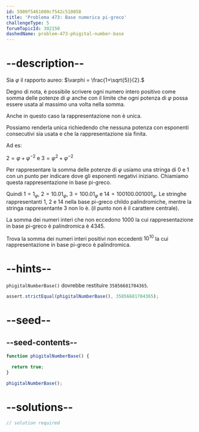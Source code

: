 ```yaml
---
id: 5900f5461000cf542c510058
title: 'Problema 473: Base numerica pi-greco'
challengeType: 5
forumTopicId: 302150
dashedName: problem-473-phigital-number-base
---
```


# --description--

Sia $\varphi$ il rapporto aureo: $\varphi = \frac{1+\sqrt{5}}{2}.$

Degno di nota, è possibile scrivere ogni numero intero positivo come somma delle potenze di $\varphi$ anche con il limite che ogni potenza di $\varphi$ possa essere usata al massimo una volta nella somma.

Anche in questo caso la rappresentazione non è unica.

Possiamo renderla unica richiedendo che nessuna potenza con esponenti consecutivi sia usata e che la rappresentazione sia finita.

Ad es:

$2 = \varphi + \varphi^{-2}$ e $3 = \varphi^{2} + \varphi^{-2}$

Per rappresentare la somma delle potenze di $\varphi$ usiamo una stringa di 0 e 1 con un punto per indicare dove gli esponenti negativi iniziano. Chiamiamo questa rappresentazione in base pi-greco.

Quindi $1 = 1_{\varphi}$, $2 = 10.01_{\varphi}$, $3 = 100.01_{\varphi}$ e $14 = 100100.001001_{\varphi}$. Le stringhe rappresentanti 1, 2 e 14 nella base pi-greco childo palindromiche, mentre la stringa rappresentante 3 non lo è. (il punto non è il carattere centrale).

La somma dei numeri interi che non eccedono 1000 la cui rappresentazione in base pi-greco è palindromica è 4345.

Trova la somma dei numeri interi positivi non eccedenti $10^{10}$ la cui rappresentazione in base pi-greco è palindromica.

# --hints--

`phigitalNumberBase()` dovrebbe restituire `35856681704365`.

```js
assert.strictEqual(phigitalNumberBase(), 35856681704365);
```

# --seed--

## --seed-contents--

```js
function phigitalNumberBase() {

  return true;
}

phigitalNumberBase();
```

# --solutions--

```js
// solution required
```
